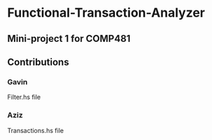 # Functional-Transaction-Analyzer

## Mini-project 1 for COMP481

## Contributions
### Gavin
Filter.hs file

### Aziz
Transactions.hs file

